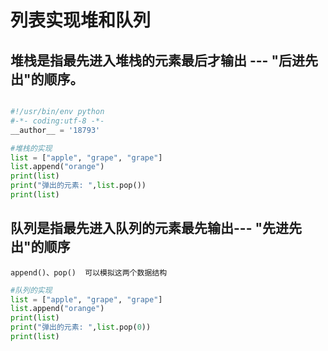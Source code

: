 # 列表实现堆和队列

## 堆栈是指最先进入堆栈的元素最后才输出  --- "后进先出"的顺序。
```python

#!/usr/bin/env python
#-*- coding:utf-8 -*-
__author__ = '18793'

#堆栈的实现
list = ["apple", "grape", "grape"]
list.append("orange")
print(list)
print("弹出的元素: ",list.pop())
print(list)
```   



## 队列是指最先进入队列的元素最先输出--- "先进先出"的顺序
    append()、pop()  可以模拟这两个数据结构
```python
#队列的实现
list = ["apple", "grape", "grape"]
list.append("orange")
print(list)
print("弹出的元素: ",list.pop(0))
print(list)
```